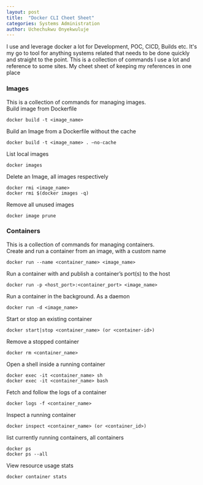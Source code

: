 ```yaml
---
layout: post
title:  "Docker CLI Cheet Sheet"
categories: Systems Administration
author: Uchechukwu Onyekwuluje
---
```


I use and leverage docker a lot for Development, POC, CICD, Builds etc. It's my go to tool for anything systems related that
needs to be done quickly and straight to the point. This is a collection of commands I use a lot and reference to some sites.
My cheet sheet of keeping my references in one place 

### Images 
This is a collection of commands for managing images.<br>
Build image from Dockerfile<br>
```
docker build -t <image_name>
```
Build an Image from a Dockerfile without the cache
```
docker build -t <image_name> . –no-cache
```
List local images
```
docker images
```
Delete an Image, all images respectively
```
docker rmi <image_name>
docker rmi $(docker images -q)
```
Remove all unused images
```
docker image prune
```

### Containers 
This is a collection of commands for managing containers.<br>
Create and run a container from an image, with a custom name
```
docker run --name <container_name> <image_name>
```
Run a container with and publish a container’s port(s) to the host
```
docker run -p <host_port>:<container_port> <image_name>
```
Run a container in the background. As a daemon
```
docker run -d <image_name>
```
Start or stop an existing container
```
docker start|stop <container_name> (or <container-id>)
```
Remove a stopped container
```
docker rm <container_name>
```
Open a shell inside a running container
```
docker exec -it <container_name> sh
docker exec -it <container_name> bash
```
Fetch and follow the logs of a container
```
docker logs -f <container_name>
```
Inspect a running container
```
docker inspect <container_name> (or <container_id>)
```
list currently running containers, all containers
```
docker ps
docker ps --all
```
View resource usage stats
```
docker container stats
```
